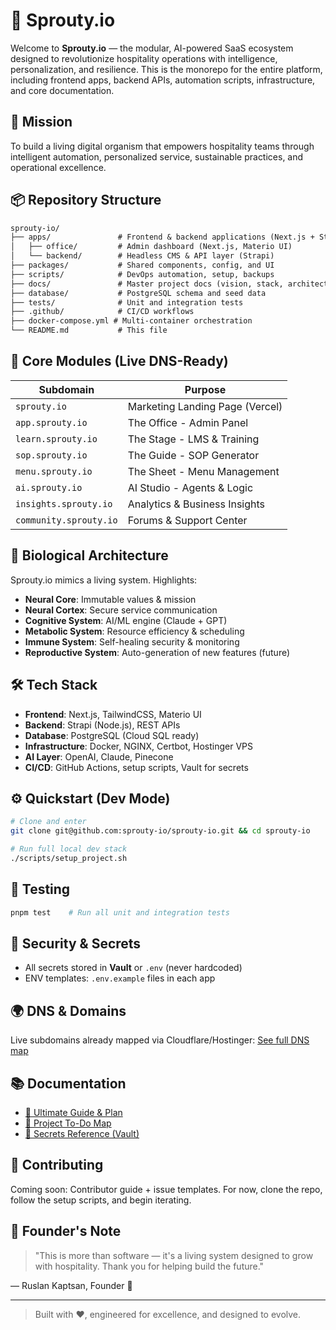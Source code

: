 # 🌱 Sprouty.io

Welcome to **Sprouty.io** — the modular, AI-powered SaaS ecosystem designed to revolutionize hospitality operations with intelligence, personalization, and resilience. This is the monorepo for the entire platform, including frontend apps, backend APIs, automation scripts, infrastructure, and core documentation.

## 🚀 Mission
To build a living digital organism that empowers hospitality teams through intelligent automation, personalized service, sustainable practices, and operational excellence.

## 📦 Repository Structure
```txt
sprouty-io/
├── apps/               # Frontend & backend applications (Next.js + Strapi)
│   ├── office/         # Admin dashboard (Next.js, Materio UI)
│   └── backend/        # Headless CMS & API layer (Strapi)
├── packages/           # Shared components, config, and UI
├── scripts/            # DevOps automation, setup, backups
├── docs/               # Master project docs (vision, stack, architecture)
├── database/           # PostgreSQL schema and seed data
├── tests/              # Unit and integration tests
├── .github/            # CI/CD workflows
├── docker-compose.yml # Multi-container orchestration
└── README.md           # This file
```

## 🧠 Core Modules (Live DNS-Ready)
| Subdomain              | Purpose                        |
|------------------------|--------------------------------|
| `sprouty.io`           | Marketing Landing Page (Vercel) |
| `app.sprouty.io`       | The Office - Admin Panel        |
| `learn.sprouty.io`     | The Stage - LMS & Training      |
| `sop.sprouty.io`       | The Guide - SOP Generator       |
| `menu.sprouty.io`      | The Sheet - Menu Management     |
| `ai.sprouty.io`        | AI Studio - Agents & Logic      |
| `insights.sprouty.io`  | Analytics & Business Insights   |
| `community.sprouty.io` | Forums & Support Center         |

## 🧬 Biological Architecture
Sprouty.io mimics a living system. Highlights:
- **Neural Core**: Immutable values & mission
- **Neural Cortex**: Secure service communication
- **Cognitive System**: AI/ML engine (Claude + GPT)
- **Metabolic System**: Resource efficiency & scheduling
- **Immune System**: Self-healing security & monitoring
- **Reproductive System**: Auto-generation of new features (future)

## 🛠️ Tech Stack
- **Frontend**: Next.js, TailwindCSS, Materio UI
- **Backend**: Strapi (Node.js), REST APIs
- **Database**: PostgreSQL (Cloud SQL ready)
- **Infrastructure**: Docker, NGINX, Certbot, Hostinger VPS
- **AI Layer**: OpenAI, Claude, Pinecone
- **CI/CD**: GitHub Actions, setup scripts, Vault for secrets

## ⚙️ Quickstart (Dev Mode)
```bash
# Clone and enter
git clone git@github.com:sprouty-io/sprouty-io.git && cd sprouty-io

# Run full local dev stack
./scripts/setup_project.sh
```

## 🧪 Testing
```bash
pnpm test    # Run all unit and integration tests
```

## 🔐 Security & Secrets
- All secrets stored in **Vault** or `.env` (never hardcoded)
- ENV templates: `.env.example` files in each app

## 🌍 DNS & Domains
Live subdomains already mapped via Cloudflare/Hostinger:
[See full DNS map](docs/sprouty-io%20DNS%20Records.md)

## 📚 Documentation
- [📘 Ultimate Guide & Plan](docs/Final%20Version.pdf)
- [🧠 Project To-Do Map](docs/sprouty-io%20project%20todo.md)
- [🔐 Secrets Reference (Vault)](docs/sprouty-io%20project%20credentials%20secrets.md)

## 🧭 Contributing
Coming soon: Contributor guide + issue templates.
For now, clone the repo, follow the setup scripts, and begin iterating.

## 🫱 Founder's Note
> "This is more than software — it's a living system designed to grow with hospitality. Thank you for helping build the future."

— Ruslan Kaptsan, Founder 🌱

---

> Built with ❤️, engineered for excellence, and designed to evolve.

